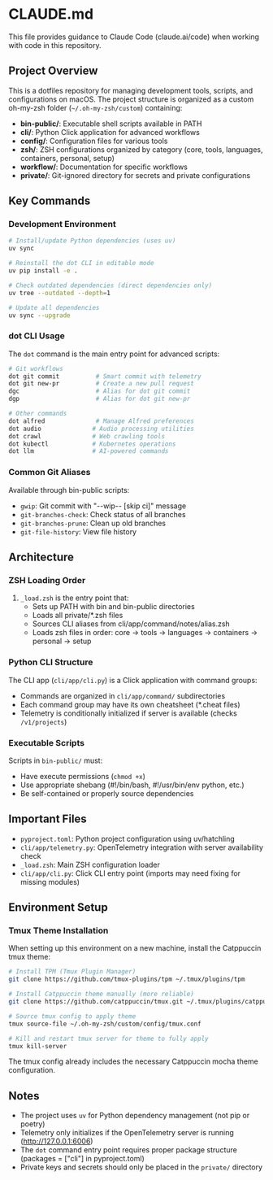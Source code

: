 # CLAUDE.md

This file provides guidance to Claude Code (claude.ai/code) when working with code in this repository.

## Project Overview

This is a dotfiles repository for managing development tools, scripts, and configurations on macOS. The project structure is organized as a custom oh-my-zsh folder (`~/.oh-my-zsh/custom`) containing:

- **bin-public/**: Executable shell scripts available in PATH
- **cli/**: Python Click application for advanced workflows
- **config/**: Configuration files for various tools
- **zsh/**: ZSH configurations organized by category (core, tools, languages, containers, personal, setup)
- **workflow/**: Documentation for specific workflows
- **private/**: Git-ignored directory for secrets and private configurations

## Key Commands

### Development Environment

```bash
# Install/update Python dependencies (uses uv)
uv sync

# Reinstall the dot CLI in editable mode
uv pip install -e .

# Check outdated dependencies (direct dependencies only)
uv tree --outdated --depth=1

# Update all dependencies
uv sync --upgrade
```

### dot CLI Usage

The `dot` command is the main entry point for advanced scripts:

```bash
# Git workflows
dot git commit          # Smart commit with telemetry
dot git new-pr          # Create a new pull request
dgc                     # Alias for dot git commit
dgp                     # Alias for dot git new-pr

# Other commands
dot alfred              # Manage Alfred preferences
dot audio              # Audio processing utilities
dot crawl              # Web crawling tools
dot kubectl            # Kubernetes operations
dot llm                # AI-powered commands
```

### Common Git Aliases

Available through bin-public scripts:
- `gwip`: Git commit with "--wip-- [skip ci]" message
- `git-branches-check`: Check status of all branches
- `git-branches-prune`: Clean up old branches
- `git-file-history`: View file history

## Architecture

### ZSH Loading Order

1. `_load.zsh` is the entry point that:
   - Sets up PATH with bin and bin-public directories
   - Loads all private/*.zsh files
   - Sources CLI aliases from cli/app/command/notes/alias.zsh
   - Loads zsh files in order: core → tools → languages → containers → personal → setup

### Python CLI Structure

The CLI app (`cli/app/cli.py`) is a Click application with command groups:
- Commands are organized in `cli/app/command/` subdirectories
- Each command group may have its own cheatsheet (*.cheat files)
- Telemetry is conditionally initialized if server is available (checks `/v1/projects`)

### Executable Scripts

Scripts in `bin-public/` must:
- Have execute permissions (`chmod +x`)
- Use appropriate shebang (#!/bin/bash, #!/usr/bin/env python, etc.)
- Be self-contained or properly source dependencies

## Important Files

- `pyproject.toml`: Python project configuration using uv/hatchling
- `cli/app/telemetry.py`: OpenTelemetry integration with server availability check
- `_load.zsh`: Main ZSH configuration loader
- `cli/app/cli.py`: Click CLI entry point (imports may need fixing for missing modules)

## Environment Setup

### Tmux Theme Installation

When setting up this environment on a new machine, install the Catppuccin tmux theme:

```bash
# Install TPM (Tmux Plugin Manager)
git clone https://github.com/tmux-plugins/tpm ~/.tmux/plugins/tpm

# Install Catppuccin theme manually (more reliable)
git clone https://github.com/catppuccin/tmux.git ~/.tmux/plugins/catppuccin

# Source tmux config to apply theme
tmux source-file ~/.oh-my-zsh/custom/config/tmux.conf

# Kill and restart tmux server for theme to fully apply
tmux kill-server
```

The tmux config already includes the necessary Catppuccin mocha theme configuration.

## Notes

- The project uses `uv` for Python dependency management (not pip or poetry)
- Telemetry only initializes if the OpenTelemetry server is running (http://127.0.0.1:6006)
- The `dot` command entry point requires proper package structure (packages = ["cli"] in pyproject.toml)
- Private keys and secrets should only be placed in the `private/` directory